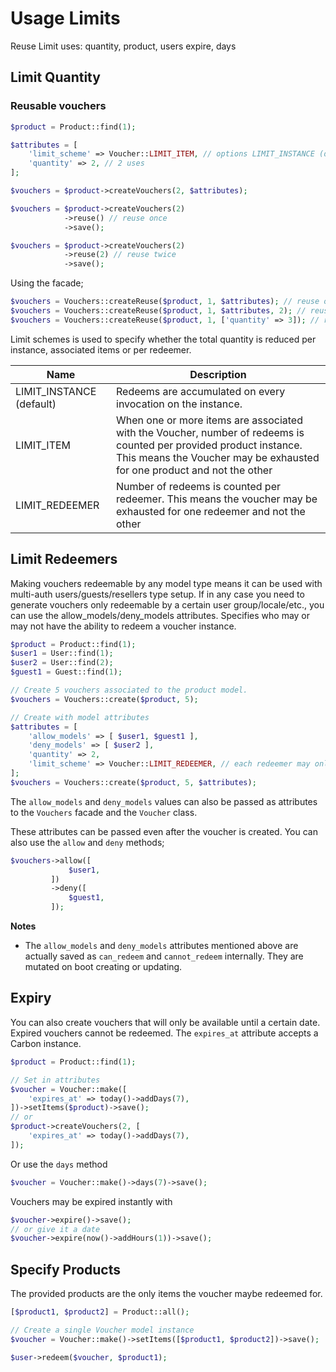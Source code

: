 # Usage Limits


Reuse
Limit uses: quantity, product, users
expire, days

## Limit Quantity


### Reusable vouchers

```php
$product = Product::find(1);

$attributes = [
    'limit_scheme' => Voucher::LIMIT_ITEM, // options LIMIT_INSTANCE (default), LIMIT_ITEM, LIMIT_REDEEMER
    'quantity' => 2, // 2 uses
];

$vouchers = $product->createVouchers(2, $attributes);

$vouchers = $product->createVouchers(2)
    		->reuse() // reuse once
    		->save();

$vouchers = $product->createVouchers(2)
    		->reuse(2) // reuse twice
    		->save();
```

Using the facade;

```php
$vouchers = Vouchers::createReuse($product, 1, $attributes); // reuse once
$vouchers = Vouchers::createReuse($product, 1, $attributes, 2); // reuse twice
$vouchers = Vouchers::createReuse($product, 1, ['quantity' => 3]); // reuse twice
```

Limit schemes is used to specify whether the total quantity is reduced per instance, associated items or per redeemer.

| Name                     | Description                                                  |
| ------------------------ | ------------------------------------------------------------ |
| LIMIT_INSTANCE (default) | Redeems are accumulated on every invocation on the instance. |
| LIMIT_ITEM            | When one or more items are associated with the Voucher, number of redeems is counted per provided product instance. This means the Voucher may be exhausted for one product and not the other |
| LIMIT_REDEEMER           | Number of redeems is counted per redeemer. This means the voucher may be exhausted for one redeemer and not the other |



## Limit Redeemers

Making vouchers redeemable by any model type means it can be used with multi-auth users/guests/resellers type setup. If in any case you need to generate vouchers only redeemable by a certain user group/locale/etc., you can use the allow_models/deny_models attributes. Specifies who may or may not have the ability to redeem a voucher instance.

```php
$product = Product::find(1);
$user1 = User::find(1);
$user2 = User::find(2);
$guest1 = Guest::find(1);

// Create 5 vouchers associated to the product model.
$vouchers = Vouchers::create($product, 5);

// Create with model attributes
$attributes = [
    'allow_models' => [ $user1, $guest1 ],
    'deny_models' => [ $user2 ],
    'quantity' => 2,
    'limit_scheme' => Voucher::LIMIT_REDEEMER, // each redeemer may only redeem the voucher(s) twice
];
$vouchers = Vouchers::create($product, 5, $attributes);
```

The `allow_models` and `deny_models` values can also be passed as attributes to the `Vouchers` facade and the `Voucher` class.

These attributes can be passed even after the voucher is created. You can also use the `allow` and `deny` methods;

```php
$vouchers->allow([
             $user1,
         ])
    	 ->deny([
             $guest1,
         ]);
```

**Notes**

* The `allow_models` and `deny_models` attributes mentioned above are actually saved as `can_redeem` and `cannot_redeem` internally. They are mutated on boot creating or updating.


## Expiry

You can also create vouchers that will only be available until a certain date. Expired vouchers cannot be redeemed.
The `expires_at` attribute accepts a Carbon instance.

```php
$product = Product::find(1);

// Set in attributes
$voucher = Voucher::make([
    'expires_at' => today()->addDays(7),
])->setItems($product)->save();
// or
$product->createVouchers(2, [
    'expires_at' => today()->addDays(7),
]);
```

Or use the `days` method

```php
$voucher = Voucher::make()->days(7)->save();
```

Vouchers may be expired instantly with
```php
$voucher->expire()->save();
// or give it a date
$voucher->expire(now()->addHours(1))->save();
```


## Specify Products
The provided products are the only items the voucher maybe redeemed for.

```php
[$product1, $product2] = Product::all();

// Create a single Voucher model instance
$voucher = Voucher::make()->setItems([$product1, $product2])->save();

$user->redeem($voucher, $product1);
```
